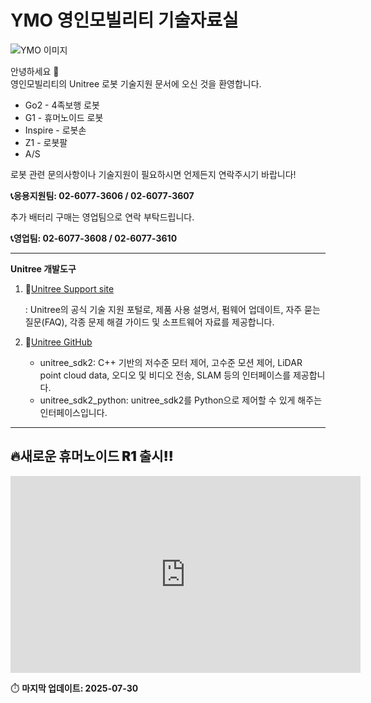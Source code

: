 # YMO 영인모빌리티 기술자료실

![YMO 이미지](/YMO-support/images/ymo.png)

안녕하세요 👋  
영인모빌리티의 Unitree 로봇 기술지원 문서에 오신 것을 환영합니다.

- Go2 - 4족보행 로봇
- G1 - 휴머노이드 로봇 
- Inspire - 로봇손 
- Z1 - 로봇팔 
- A/S

로봇 관련 문의사항이나 기술지원이 필요하시면 언제든지 연락주시기 바랍니다!  

**📞응용지원팀: 02-6077-3606 / 02-6077-3607**  

추가 배터리 구매는 영업팀으로 연락 부탁드립니다.  

**📞영업팀: 02-6077-3608 / 02-6077-3610**  

---
<span style="font-weight: bold;">Unitree 개발도구

1. 🔗[Unitree Support site](https://support.unitree.com/main)  
    
    : Unitree의 공식 기술 지원 포털로, 제품 사용 설명서, 펌웨어 업데이트, 자주 묻는 질문(FAQ), 각종 문제 해결 가이드 및 소프트웨어 자료를 제공합니다.

2. 🔗[Unitree GitHub](https://github.com/unitreerobotics)  
    - unitree_sdk2: C++ 기반의 저수준 모터 제어, 고수준 모션 제어, LiDAR point cloud data, 오디오 및 비디오 전송, SLAM 등의 인터페이스를 제공합니다. 
    - unitree_sdk2_python: unitree_sdk2를 Python으로 제어할 수 있게 해주는 인터페이스입니다.
---

<h2 style="font-weight: 900;">🔥새로운 휴머노이드 R1 출시‼️</h2>

<iframe width="560" height="315" src="https://www.youtube.com/embed/v1Q4Su54iho" frameborder="0" allowfullscreen></iframe>

⏱️ **마지막 업데이트: 2025-07-30**